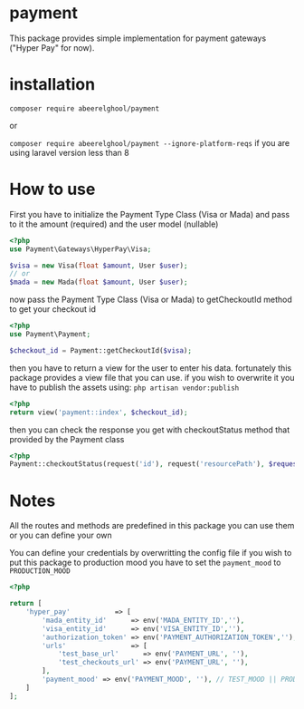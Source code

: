 # payment
This package provides simple implementation for payment gateways ("Hyper Pay" for now).

# installation
`composer require abeerelghool/payment`

or 

`composer require abeerelghool/payment --ignore-platform-reqs` if you are using laravel version less than 8

# How to use
First you have to initialize the Payment Type Class (Visa or Mada) and pass to it the amount (required) and the user model (nullable)

```php
<?php
use Payment\Gateways\HyperPay\Visa;

$visa = new Visa(float $amount, User $user);
// or
$mada = new Mada(float $amount, User $user);
``` 

now pass the Payment Type Class (Visa or Mada) to getCheckoutId method to get your checkout id

```php
<?php
use Payment\Payment;

$checkout_id = Payment::getCheckoutId($visa);
```

then you have to return a view for the user to enter his data.
fortunately this package provides a view file that you can use. if you wish to overwrite it you have to publish the assets using:
`php artisan vendor:publish`

```php
<?php
return view('payment::index', $checkout_id);
```
then you can check the response you get with checkoutStatus method that provided by the Payment class
```php
<?php
Payment::checkoutStatus(request('id'), request('resourcePath'), $request->type);
```
# Notes

All the routes and methods are predefined in this package you can use them or you can define your own

You can define your credentials by overwritting the config file
if you wish to put this package to production mood you have to set the `payment_mood` to `PRODUCTION_MOOD`
```php
<?php

return [
    'hyper_pay'           => [
        'mada_entity_id'      => env('MADA_ENTITY_ID',''),
        'visa_entity_id'      => env('VISA_ENTITY_ID',''),
        'authorization_token' => env('PAYMENT_AUTHORIZATION_TOKEN',''),
        'urls'                => [
            'test_base_url'      => env('PAYMENT_URL', ''),
            'test_checkouts_url' => env('PAYMENT_URL', ''),
        ],
        'payment_mood' => env('PAYMENT_MOOD', ''), // TEST_MOOD || PRODUCTION_MOOD
    ]
];
```
